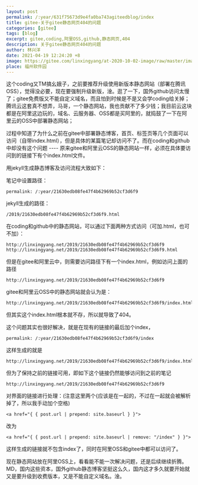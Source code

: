 ```yaml
---
layout: post
permalink: /:year/631f75673d9e4fa0ba743agiteedblog/index
title: gitee-关于gitee静态网页404的问题
categories: [gitee]
tags: [blog]
excerpt: gitee,coding,阿里OSS,github,静态网页,404
description: 关于gitee静态网页404的问题
author: 林兴洋
date: 2021-04-19 12:24:20 +8
image: https://gitee.com/linxingyang/at-2020-10-02-image/raw/master/image/S-svn/image/2015-10-17/clipboard1.png
place: 福州软件园
---
```


这个coding又TM搞幺娥子，之前要推荐升级使用新版本静态网站（部署在腾讯OSS），觉得没必要，现在要强制升级新版，淦。逛了一下，国外github访问太慢了；gitee免费版又不能自定义域名，而且怕到时候是不是又会学coding给关掉；腾讯云这套真不想弄，马哥，一个静态网站，我也贡献不了多少钱；我目前云这块都是在阿里这边玩的，域名、云服务器、OSS都是买阿里的，就捣鼓了一下在阿里云的OSS中部署静态网站；

过程中知道了为什么之前在gitee中部署静态博客，首页、标签页等几个页面可以访问（自带index.html），但是具体的某篇笔记却访问不了。而在coding和github中却没有这个问题 ---- 原来gitee和阿里云OSS的静态网站一样，必须在具体要访问到的链接下有个index.html文件。



用jekyll生成静态博客及访问流程大致如下：

笔记中设置路径：

````
permalink: /:year/21630edb08fe47f4b62969b52cf3d6f9
````

jekyll生成的路径：

```
/2019/21630edb08fe47f4b62969b52cf3d6f9.html
```

在coding和github中的静态网站，可以通过下面两种方式访问（可加.html，也可不加）：

```
http://linxingyang.net/2019/21630edb08fe47f4b62969b52cf3d6f9
http://linxingyang.net/2019/21630edb08fe47f4b62969b52cf3d6f9.html
```


但是在gitee和阿里云中，则需要访问路径下有一个index.html，例如访问上面的路径

```
http://linxingyang.net/2019/21630edb08fe47f4b62969b52cf3d6f9
```

gitee和阿里云OSS中的静态网站就会认为是：

```
http://linxingyang.net/2019/21630edb08fe47f4b62969b52cf3d6f9/index.html
```

但其实这个index.html根本就不存，所以就导致了404。



这个问题其实也很好解决，就是在现有的链接的最后加个index，

```
permalink: /:year/21630edb08fe47f4b62969b52cf3d6f9/index
```

这样生成的就是

```
http://linxingyang.net/2019/21630edb08fe47f4b62969b52cf3d6f9/index.html
```

但为了保持之前的链接可用，即如下这个链接仍然能够访问到之前的笔记

```
http://linxingyang.net/2019/21630edb08fe47f4b62969b52cf3d6f9
```

对界面的链接进行处理：(注意这里两个{应该是在一起的，不过在一起就会被解析掉了，所以我手动加个空格)

```
<a href="{ { post.url | prepend: site.baseurl } }">
```

改为

```
<a href="{ { post.url | prepend: site.baseurl | remove: "/index" } }">
```

这样生成的链接就不包含index了，同时在阿里OSS和gitee中都可以访问了。



现在静态网站放在阿里OSS上，看看能不能一次解决问题，还是后续继续折腾。MD，国内这些资本，国外github静态博客坚挺这么久，国内这才多久就要开始就又是要升级到收费版本，又是不能自定义域名。淦。

